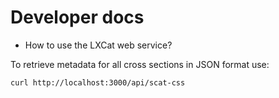 # Developer docs

* How to use the LXCat web service?

To retrieve metadata for all cross sections in JSON format use:

```shell
curl http://localhost:3000/api/scat-css
```
